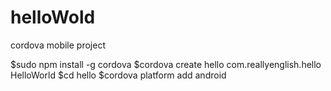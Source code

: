 helloWold
=========

cordova mobile project

$sudo npm install -g cordova
$cordova create hello com.reallyenglish.hello HelloWorld
$cd hello
$cordova platform add android
